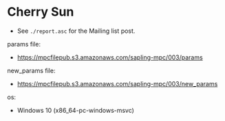 # Cherry Sun
* See `./report.asc` for the Mailing list post.

params file:
* https://mpcfilepub.s3.amazonaws.com/sapling-mpc/003/params

new_params file:
* https://mpcfilepub.s3.amazonaws.com/sapling-mpc/003/new_params

os: 
* Windows 10 (x86_64-pc-windows-msvc)
